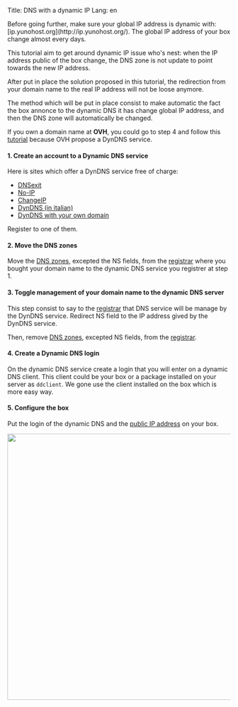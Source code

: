 Title: DNS with a dynamic IP
Lang: en

<div class="alert alert-warning">Before going further, make sure your global IP address is dynamic with: [ip.yunohost.org](http://ip.yunohost.org/). The global IP address of your box change almost every days.</div>

This tutorial aim to get around dynamic IP issue who's nest: when the IP address public of the box change, the DNS zone is not update to point towards the new IP address.

After put in place the solution proposed in this tutorial, the redirection from your domain name to the real IP address will not be loose anymore.

The method which will be put in place consist to make automatic the fact the box annonce to the dynamic DNS it has change global IP address, and then the DNS zone will automatically be changed.

If you own a domain name at **OVH**, you could go to step 4 and follow this [tutorial](OVH_fr) because OVH propose a DynDNS service.

#### 1. Create an account to a Dynamic DNS service
Here is sites which offer a DynDNS service free of charge:
* [DNSexit](https://www.dnsexit.com/Direct.sv?cmd=dynDns)
* [No-IP](https://www.noip.com/remote-access)
* [ChangeIP](https://changeip.com)
* [DynDNS (in italian)](https://dyndns.it)
* [DynDNS with your own domain](https://github.com/jodumont/DynDNS-with-HE.NET)

Register to one of them.

#### 2. Move the DNS zones
Move the [DNS zones](dns_config), excepted the NS fields, from the [registrar](registrar_en) where you bought your domain name to the dynamic DNS service you registrer at step 1.

#### 3. Toggle management of your domain name to the dynamic DNS server
This step consist to say to the [registrar](registrar_en) that DNS service will be manage by the DynDNS service.
Redirect NS field to the IP address gived by the DynDNS service.

Then, remove [DNS zones](dns_config), excepted NS fields, from the [registrar](registrar_en).

#### 4. Create a Dynamic DNS login
On the dynamic DNS service create a login that you will enter on a dynamic DNS client.
This client could be your box or a package installed on your server as `ddclient`.
We gone use the client installed on the box which is more easy way.

#### 5. Configure the box
Put the login of the dynamic DNS and the [public IP address](http://ip.yunohost.org/) on your box.

<img src="/images/dns_dynamic-ip_box_conf.png" width=600>
